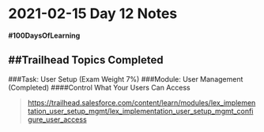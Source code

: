 # 2021-02-15 Day 12 Notes
**#100DaysOfLearning**

##Trailhead Topics Completed
---
###Task:  User Setup (Exam Weight 7%)
###Module:  User Management (Completed)
####Control What Your Users Can Access
>https://trailhead.salesforce.com/content/learn/modules/lex_implementation_user_setup_mgmt/lex_implementation_user_setup_mgmt_configure_user_access
